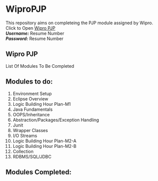 # WiproPJP
This repository aims on completeing the PJP module assigned by Wipro.<br/>
Click to Open [Wipro PJP](http://59.162.104.101:25000/PBLApp/) <br/>
**_Username:_** Resume Number <br/>
**_Password:_** Resume Number <br/>

## Wipro PJP <br/>
List Of Modules To Be Completed

## Modules to do:
1. Environment Setup
2. Eclipse Overview
3. Logic Building Hour Plan-M1
4. Java Fundamentals
5. OOPS/Inheritance
6. Abstraction/Packages/Exception Handling
7. Junit
8. Wrapper Classes
9. I/O Streams
10. Logic Building Hour Plan-M2-A
11. Logic Building Hour Plan-M2-B
12. Collection
13. RDBMS/SQL/JDBC

## Modules Completed: 